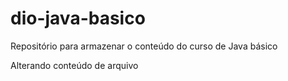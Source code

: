 # dio-java-basico
Repositório para armazenar o conteúdo do curso de Java básico

Alterando conteúdo de arquivo
